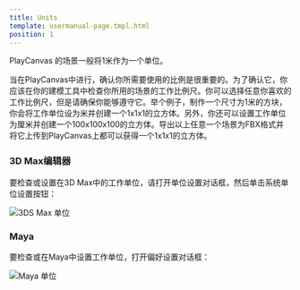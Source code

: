 ```yaml
---
title: Units
template: usermanual-page.tmpl.html
position: 1
---
```


PlayCanvas 的场景一般将1米作为一个单位。

当在PlayCanvas中进行，确认你所需要使用的比例是很重要的。为了确认它，你应该在你的建模工具中检查你所用的场景的工作比例尺。你可以选择任意你喜欢的工作比例尺，但是请确保你能够遵守它。举个例子，制作一个尺寸为1米的方块，你会将工作单位设为米并创建一个1x1x1的立方体。另外，你还可以设置工作单位为厘米并创建一个100x100x100的立方体。导出以上任意一个场景为FBX格式并将它上传到PlayCanvas上都可以获得一个1x1x1的立方体。

### 3D Max编辑器

要检查或设置在3D Max中的工作单位，请打开单位设置对话框，然后单击系统单位设置按钮：

![3DS Max 单位][1]

### Maya

要检查或在Maya中设置工作单位，打开偏好设置对话框：

![Maya 单位][2]

[1]: /images/user-manual/assets/models/max-units.png
[2]: /images/user-manual/assets/models/maya-units.png

